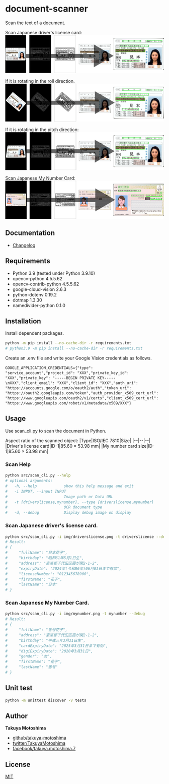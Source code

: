 # document-scanner
Scan the text of a document.

Scan Japanese driver's license card:  
![driverslicense.png](screencaps/driverslicense.png)

If it is rotating in the roll direction.
![driverslicense2.png](screencaps/driverslicense2.png)

If it is rotating in the pitch direction:  
![driverslicense3.png](screencaps/driverslicense3.png)

Scan Japanese My Number Card:  
![mynumber.png](screencaps/mynumber.png)

## Documentation
* [Changelog](CHANGELOG.md)

## Requirements
- Python 3.9 (tested under Python 3.9.10)
- opencv-python 4.5.5.62
- opencv-contrib-python 4.5.5.62
- google-cloud-vision 2.6.3
- python-dotenv 0.19.2
- dotmap 1.3.30
- namedivider-python 0.1.0

## Installation
Install dependent packages.  
```sh
python -m pip install --no-cache-dir -r requirements.txt
# python3.9 -m pip install --no-cache-dir -r requirements.txt
```

Create an .env file and write your Google Vision credentials as follows.
```text
GOOGLE_APPLICATION_CREDENTIALS={"type": "service_account","project_id": "XXX","private_key_id": "XXX","private_key": "-----BEGIN PRIVATE KEY-----\nXXX","client_email": "XXX","client_id": "XXX","auth_uri": "https://accounts.google.com/o/oauth2/auth","token_uri": "https://oauth2.googleapis.com/token","auth_provider_x509_cert_url": "https://www.googleapis.com/oauth2/v1/certs","client_x509_cert_url": "https://www.googleapis.com/robot/v1/metadata/x509/XXX"}
```

## Usage
Use scan_cli.py to scan the document in Python.  

Aspect ratio of the scanned object:
|Type|ISO/IEC 7810|Size|
|--|--|--|
|Driver's license card|ID-1|85.60 × 53.98 mm|
|My number card size|ID-1|85.60 × 53.98 mm|

### Scan Help
```sh
python src/scan_cli.py --help
# optional arguments:
#   -h, --help            show this help message and exit
#   -i INPUT, --input INPUT
#                         Image path or Data URL
#   -t {driverslicense,mynumber}, --type {driverslicense,mynumber}
#                         OCR document type
#   -d, --debug           Display debug image on display
```

### Scan Japanese driver's license card.
```sh
python src/scan_cli.py -i img/driverslicense.png -t driverslicense --debug
# Result:
# {
#     "fullName": "日本花子",
#     "birthday": "昭和61年5月1日生",
#     "address": "東京都千代田区霞が関2-1-2",
#     "expiryDate": "2024年(令和06年)06月01日まで有効",
#     "licenseNumber": "012345678900",
#     "firstName": "花子",
#     "lastName": "日本"
# }
```

### Scan Japanese My Number Card.
```sh
python src/scan_cli.py -i img/mynumber.png -t mynumber --debug
# Result:
# {
#     "fullName": "番号花子",
#     "address": "東京都千代田区霞が関2-1-2",
#     "birthday": "平成元年3月31日生",
#     "cardExpiryDate": "2025年3月31日まで有効",
#     "digiExpiryDate": "2020年3月31日",
#     "gender": "女",
#     "firstName": "花子",
#     "lastName": "番号"
# }
```

## Unit test
```sh
python -m unittest discover -v tests
```

## Author
**Takuya Motoshima**

* [github/takuya-motoshima](https://github.com/takuya-motoshima)
* [twitter/TakuyaMotoshima](https://twitter.com/TakuyaMotoshima)
* [facebook/takuya.motoshima.7](https://www.facebook.com/takuya.motoshima.7)

## License
[MIT](LICENSE)